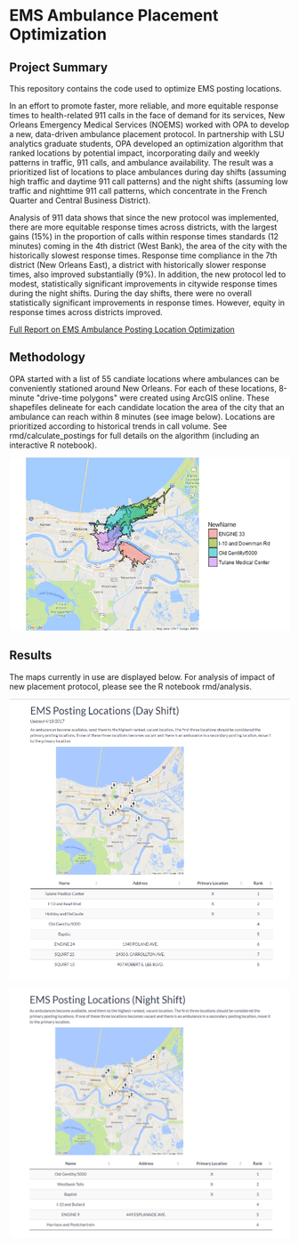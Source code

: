 # EMS Ambulance Placement Optimization  

## Project Summary  

This repository contains the code used to optimize EMS posting locations.

In an effort to promote faster, more reliable, and more equitable response times to health-related 911 calls in the face of demand for its services, New Orleans Emergency Medical Services (NOEMS) worked with OPA to develop a new, data-driven ambulance placement protocol.  In partnership with LSU analytics graduate students, OPA developed an optimization algorithm that ranked locations by potential impact, incorporating daily and weekly patterns in traffic, 911 calls, and ambulance availability.  The result was a prioritized list of locations to place ambulances during day shifts (assuming high traffic and daytime 911 call patterns) and the night shifts (assuming low traffic and nighttime 911 call patterns, which concentrate in the French Quarter and Central Business District).

 

Analysis of 911 data shows that since the new protocol was implemented, there are more equitable response times across districts, with the largest gains (15%) in the proportion of calls within response times standards (12 minutes) coming in the 4th district (West Bank), the area of the city with the historically slowest response times. Response time compliance in the 7th district (New Orleans East), a district with historically slower response times, also improved substantially (9%).  In addition, the new protocol led to modest, statistically significant improvements in citywide response times during the night shifts. During the day shifts, there were no overall statistically significant improvements in response times. However, equity in response times across districts improved.

[Full Report on EMS Ambulance Posting Location Optimization](http://datadriven.nola.gov/datadriven/media/Assets/Presentations/EMSpostinglocationanlayticsbriefingJune2017.pdf)

## Methodology  

OPA started with a list of 55 candiate locations where ambulances can be conveniently stationed around New Orleans.  For each of these locations, 8-minute "drive-time polygons" were created using ArcGIS online.  These shapefiles delineate for each candidate location the area of the city that an ambulance can reach within 8 minutes (see image below).  Locations are prioritized according to historical trends in call volume.  See rmd/calculate_postings for full details on the algorithm (including an interactive R notebook).

![optional caption text](images/drive_time_polygon_example.png)



## Results  

The maps currently in use are displayed below. For analysis of impact of new placement protocol, please see the R notebook rmd/analysis.

![](images/day_shift_image.PNG)


![](images/night_shift_image.PNG)
